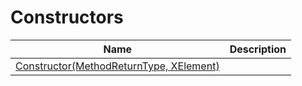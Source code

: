 # Constructors
|Name|Description|
|---|---|
|[Constructor(MethodReturnType, XElement)](/docs/DotNetDocs/MemberDocumentations/ReturnValueDocumentation/Constructors/Constructor_MethodReturnType%2c%20XElement_.md)||
